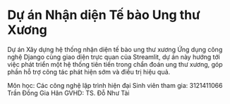 # Dự án Nhận diện Tế bào Ung thư Xương
Dự án Xây dựng hệ thống nhận diện tế bào ung thư xương
Ứng dụng công nghệ Django cùng giao diện trực quan của Streamlit, dự án này hướng tới việc phát triển một hệ thống tiên tiến trong chẩn đoán ung thư xương, góp phần hỗ trợ công tác phát hiện sớm và điều trị hiệu quả.

Môn học: Các công nghệ lập trình hiện đại
Sinh viên tham gia: 3121411066 Trần Đồng Gia Hân
GVHD: TS. Đỗ Như Tài


